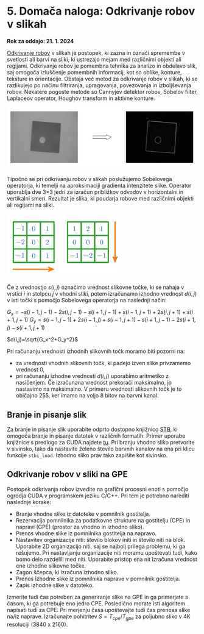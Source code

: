 # 5. Domača naloga: Odkrivanje robov v slikah

**Rok za oddajo: 21. 1. 2024**

[Odkrivanje robov](https://en.wikipedia.org/wiki/Edge_detection) v slikah je postopek, ki zazna in označi spremembe v svetlosti ali barvi na sliki, ki ustrezajo mejam med različnimi objekti ali regijami. Odkrivanje robov je pomembna tehnika za analizo in obdelavo slik, saj omogoča izluščenje pomembnih informacij, kot so oblike, konture, teksture in orientacije. Obstaja več metod za odkrivanje robov v slikah, ki se razlikujejo po načinu filtriranja, upragovanja, povezovanja in izboljševanja robov. Nekatere pogoste metode so Cannyjev detektor robov, Sobelov filter, Laplaceov operator, Houghov transform in aktivne konture.  

![Odkrivanje robov](robovi.png)

Tipočno se pri odkrivanju robov v slikah poslužujemo Sobelovega operatorja, ki temelji na aproksimaciji gradienta intenzitete slike. Operator uporablja dve 3×3 jedri za izračun približkov odvodov v horizontalni in vertikalni smeri. Rezultat je slika, ki poudarja robove med različnimi objekti ali regijami na sliki.


![Sobelov operator](sobel.png)

Če z vrednostjo $s(i,j)$ označimo vrednost slikovne točke, ki se nahaja v vrstici $i$ in stolpcu $j$ v vhodni sliki, potem izračunamo izhodno vrednost $d(i,j)$ v isti točki  s pomočjo Sobelovega operatorja na naslednji način:

$G_x=-s(i-1,j-1)-2s(i,j-1)-s(i+1,j-1)+s(i-1,j+1)+2s(i,j+1)+s(i+1,j+1)$
$G_y=s(i-1,j-1)+2s(i-1,j)+s(i-1,j+1)-s(i+1,j-1)-2s(i+1,j)-s(i+1,j+1)$

$d(i,j)=\sqrt{G_x^2+G_y^2}$

Pri računanju vrednosti izhodnih slikovnih točk moramo biti pozorni na:
 - za vrednosti vhodnih slikovnih točk, ki padejo izven slike privzamemo vrednost 0,
 - pri računanju izhodne vrednosti $d(i,j)$ uporabimo aritmetiko z nasičenjem. Če izračunana vrednost prekorači maksimalno, jo nastavimo na maksimalno. V primeru vrednosti slikovnih točk je to običajno 255, ker imamo na voljo 8 bitov na barvni kanal.

## Branje in pisanje slik

Za branje in pisanje slik uporabite odprto dostopno knjižnico [STB](https://github.com/nothings/stb), ki omogoča branje in pisanje datotek v različnih formatih. Primer uporabe knjižnice s predlogo za CUDA najdete [tu](./koda/sample/). Pri branju vhodno sliko pretvorite v sivinsko, tako da nastavite želeno število barvnih kanalov na ena pri klicu funkcije `stbi_load`. Izhodno sliko prav tako zapišite kot sivinsko.

## Odkrivanje robov v sliki na GPE

Postopek odkrivanja robov izvedite na grafični procesni enoti s pomočjo ogrodja CUDA v programskem jeziku C/C++. Pri tem je potrebno narediti naslednje korake:
 - Branje vhodne slike iz datoteke v pomnilnik gostitelja.
 - Rezervacija pomnilnika za podatkovne strukture na gostitelju (CPE) in napravi (GPE) (prostor za vhodno in izhodno sliko).
 - Prenos vhodne slike iz pomnilnika gostitelja na napravo.
 - Nastavitev organizacije niti: število blokov initi in število niti na blok. Uporabite 2D organizacijo niti, saj se najbolj prilega problemu, ki ga rešujemo. Pri nastavljanju organizacije niti moramu upoštevati tudi, kako bomo delo razdelili med niti. Uporabite pristop ena nit izračuna vrednost ene izhodne slikovne točke.
 - Zagon ščepca, ki izračuna izhodno sliko.
 - Prenos izhodne slike iz pomnilnika naprave v pomnilnik gostitelja.
 - Zapis izhodne slike v datoteko.

Izmerite tudi čas potreben za generiranje slike na GPE in ga primerjate s časom, ki ga potrebuje eno jedro CPE. Posledično morate isti algoritem napisati tudi za CPE. Pri merjenju časa upoštevajte tudi čas prenosa slike na/iz naprave. Izračunajte pohitritev $S=T_{cpe}/T_{gpe}$ za poljubno sliko v 4K resoluciji (3840 x 2160).
